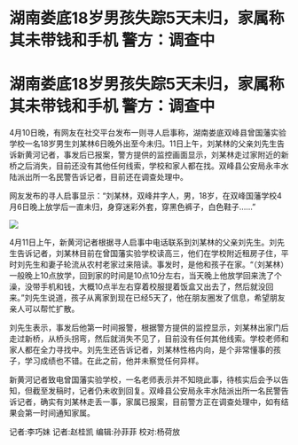 # 湖南娄底18岁男孩失踪5天未归，家属称其未带钱和手机 警方：调查中

# 湖南娄底18岁男孩失踪5天未归，家属称其未带钱和手机 警方：调查中

4月10日晚，有网友在社交平台发布一则寻人启事称，湖南娄底双峰县曾国藩实验学校一名18岁男生刘某林6日晚外出至今未归。11日上午，刘某林的父亲刘先生告诉新黄河记者，事发后已报案，警方提供的监控画面显示，刘某林走过家附近的新桥之后消失，目前还没有其他任何线索，学校和家人都在找。双峰县公安局永丰水陆派出所一名民警告诉记者，目前还在调查处理中。

网友发布的寻人启事显示：“刘某林，双峰井字人，男，18岁，在双峰国藩学校4月6日晚上放学后一直未归，身穿迷彩外套，穿黑色裤子，白色鞋子……”

![](https://inews.gtimg.com/om_bt/OZ1FqDxheTMtL81JzjfTr7yAp26-qFIpUAUwOdRV1VjLQAA/1000)

4月11日上午，新黄河记者根据寻人启事中电话联系到刘某林的父亲刘先生。刘先生告诉记者，刘某林目前在曾国藩实验学校读高三，他们在学校附近租房子住，平时刘先生和妻子轮流从农村老家过来陪读。事发时，是他和孩子在家。“（刘某林）一般晚上10点放学，回到家的时间是10点10分左右，当天晚上他放学回来洗了个澡，没带手机和钱，大概10点半左右穿着校服提着饭盒又出去了，然后就没回来。”刘先生说道，孩子从离家到现在已经5天了，他在朋友圈发了信息，希望朋友亲人可以帮忙扩散。

刘先生表示，事发后他第一时间报警，根据警方提供的监控显示，刘某林出家门后走过新桥，从桥头拐弯，然后就消失不见了，目前没有任何其他线索。学校老师和家人都在全力寻找中。刘先生还告诉记者，刘某林性格内向，是个非常懂事的孩子，学习成绩也不错。在此之前，他并未察觉任何异样。

新黄河记者致电曾国藩实验学校，一名老师表示并不知晓此事，待核实后会予以告知，但截至发稿时，记者仍未收到回复。双峰县公安局永丰水陆派出所一名民警告诉记者，确实有刘某林走丢一事，家属已报案，目前警方正在调查处理中，如有结果会第一时间通知家属。

记者:李巧妹 记者:赵桂凯 编辑:孙菲菲 校对:杨荷放


